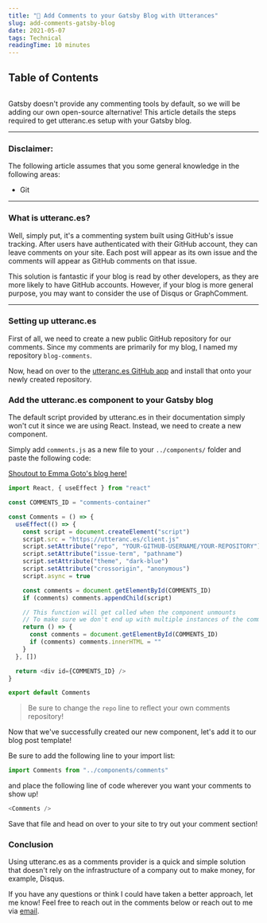 ```yaml
---
title: "🔮 Add Comments to your Gatsby Blog with Utterances"
slug: add-comments-gatsby-blog
date: 2021-05-07
tags: Technical
readingTime: 10 minutes
---
```

## Table of Contents
```toc

```

Gatsby doesn't provide any commenting tools by default, so we will be adding our own open-source alternative! This article details the steps required to get utteranc.es setup with your Gatsby blog.

---

### Disclaimer:

The following article assumes that you some general knowledge in the following areas:

- Git

---

### What is utteranc.es?

Well, simply put, it's a commenting system built using GitHub's issue tracking. After users have authenticated with their GitHub account, they can leave comments on your site. Each post will appear as its own issue and the comments will appear as GitHub comments on that issue.

This solution is fantastic if your blog is read by other developers, as they are more likely to have GitHub accounts. However, if your blog is more general purpose, you may want to consider the use of Disqus or GraphComment.

---

### Setting up utteranc.es

First of all, we need to create a new public GitHub repository for our comments. Since my comments are primarily for my blog, I named my repository `blog-comments`.

Now, head on over to the [utteranc.es GitHub app](https://github.com/apps/utterances) and install that onto your newly created repository.

### Add the utteranc.es component to your Gatsby blog

The default script provided by utteranc.es in their documentation simply won't cut it since we are using React. Instead, we need to create a new component.

Simply add `comments.js` as a new file to your `../components/` folder and paste the following code:

[Shoutout to Emma Goto's blog here!](https://www.emgoto.com/gatsby-comments/)

```js
import React, { useEffect } from "react"

const COMMENTS_ID = "comments-container"

const Comments = () => {
  useEffect(() => {
    const script = document.createElement("script")
    script.src = "https://utteranc.es/client.js"
    script.setAttribute("repo", "YOUR-GITHUB-USERNAME/YOUR-REPOSITORY")
    script.setAttribute("issue-term", "pathname")
    script.setAttribute("theme", "dark-blue")
    script.setAttribute("crossorigin", "anonymous")
    script.async = true

    const comments = document.getElementById(COMMENTS_ID)
    if (comments) comments.appendChild(script)

    // This function will get called when the component unmounts
    // To make sure we don't end up with multiple instances of the comments component
    return () => {
      const comments = document.getElementById(COMMENTS_ID)
      if (comments) comments.innerHTML = ""
    }
  }, [])

  return <div id={COMMENTS_ID} />
}

export default Comments
```

> Be sure to change the `repo` line to reflect your own comments repository!

Now that we've successfully created our new component, let's add it to our blog post template!

Be sure to add the following line to your import list:

```js
import Comments from "../components/comments"
```

and place the following line of code wherever you want your comments to show up!

```js
<Comments />
```

Save that file and head on over to your site to try out your comment section!

### Conclusion

Using utteranc.es as a comments provider is a quick and simple solution that doesn't rely on the infrastructure of a company out to make money, for example, Disqus.

If you have any questions or think I could have taken a better approach, let me know! Feel free to reach out in the comments below or reach out to me via [email](mailto:zacchary@puckeridge.me).
